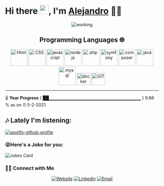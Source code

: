 # Hi there <img src="https://github.com/TheDudeThatCode/TheDudeThatCode/blob/master/Assets/Hi.gif" width="29px">, I'm [Alejandro](https://tellmealex.dev) 👨‍💻


<p align="center">
 <img  src="https://camo.githubusercontent.com/992babdffd8c74a1502de375fbdf7e4d54773242/68747470733a2f2f6d656469612e67697068792e636f6d2f6d656469612f53576f536b4e36447854737a71494b4571762f67697068792e676966" align="center" alt="working" />
 </p>
<h2 align="center">Programming Languages 🌐</h2>


<p align="center">
<img src="https://devicons.github.io/devicon/devicon.git/icons/html5/html5-original.svg" alt="Html" width="55" height="55"/> 
<img src="https://devicons.github.io/devicon/devicon.git/icons/css3/css3-original.svg" alt="CSS" width="55" height="55"/> 
<img src="https://devicons.github.io/devicon/devicon.git/icons/javascript/javascript-original.svg" alt="javascript" width="55" height="55"/> 
<img src="https://devicons.github.io/devicon/devicon.git/icons/nodejs/nodejs-original.svg" alt="nodejs" width="55" height="55"/> 
<img src="https://devicons.github.io/devicon/devicon.git/icons/php/php-original.svg" alt="php" width="55" height="55"/> 
<img src="https://devicons.github.io/devicon/devicon.git/icons/symfony/symfony-original.svg" alt="symfony" width="55" height="55"/> 
<img src="https://devicons.github.io/devicon/devicon.git/icons/composer/composer-original.svg" alt="composer" width="55" height="55"/> 
<img src="https://devicons.github.io/devicon/devicon.git/icons/java/java-original-wordmark.svg" alt="java" width="55" height="55"/> 
<img src="https://devicons.github.io/devicon/devicon.git/icons/mysql/mysql-original-wordmark.svg" alt="mysql" width="55" height="60"/> 
<img src="https://devicons.github.io/devicon/devicon.git/icons/docker/docker-original-wordmark.svg" alt="docker" width="45" height="40"/> 
<img src="https://devicons.github.io/devicon/devicon.git/icons/git/git-original.svg" alt="GIT" width="45" height="40"/> 
</p>

---

⏳ **Year Progress** { ██▁▁▁▁▁▁▁▁▁▁▁▁▁▁▁▁▁▁▁▁▁▁▁▁▁▁▁▁ } 9.86 % as on ⏰ 5-2-2021.

<!--START_SECTION:waka-->
<!--END_SECTION:waka-->

## 🎶 Lately I'm listening:
[![spotify-github-profile](https://spotify-github-profile.vercel.app/api/view?uid=alexdrago&cover_image=true&theme=compact)](https://spotify-github-profile.vercel.app/api/view?uid=alexdrago&redirect=true)

### 😜Here's a Joke for you:
<img src="https://readme-jokes.vercel.app/api" alt="Jokes Card" />


<h3> 🤝🏻 Connect with Me </h3>

<p align="center">
<a href="https://www.tellmealex.dev" target="_blank"><img alt="Website" src="https://img.shields.io/badge/Website-www.tellmealex.dev-blue?style=flat&logo=google-chrome"></a>
<a href="https://www.linkedin.com/in/alejandro-de-la-fuente/" target="_blank"><img alt="LinkedIn" src="https://img.shields.io/badge/LinkedIn-@AlejandroDeLaFuente-blue?style=flat&logo=linkedin"></a>
<a href="mailto:llamamealex@gmail.com"><img alt="Email" src="https://img.shields.io/badge/Email-llamamealex@gmail.com-blue?style=flat&logo=gmail"></a>

